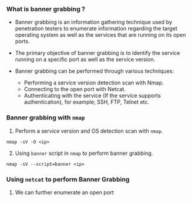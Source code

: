 
### What is banner grabbing ?

+ Banner grabbing is an information gathering technique used by penetration testers to enumerate information regarding the target operating system as well as the services that are running on its open ports.

+ The primary objective of banner grabbing is to identify the service running on a specific port as well as the service version.

+ Banner grabbing can be performed through various techniques:
	+ Performing a service version detection scan with Nmap.
	+ Connecting to the open port with Netcat.
	+ Authenticating with the service (If the service supports authentication), for example; SSH, FTP, Telnet etc. 

### Banner grabbing with `nmap`

1. Perform a service version and OS detection scan with `nmap`.
```
nmap -sV -O <ip>
```

2. Using `banner` script in `nmap` to perform banner grabbing.
```
nmap -sV --script=banner <ip>
```

### Using `netcat` to perform Banner Grabbing

1. We can further enumerate an open port 